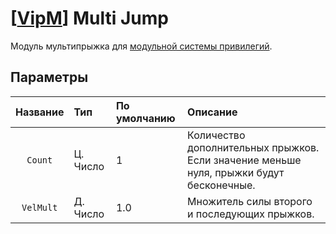 # \[[VipM](https://github.com/ArKaNeMaN/amxx-VipModular-pub)\] Multi Jump

Модуль мультипрыжка для [модульной системы привилегий](https://github.com/ArKaNeMaN/amxx-VipModular-pub).

## Параметры

| Название  | Тип      | По умолчанию | Описание
| :---:     | :---     | :---         | :---
| `Count`   | Ц. Число | 1            | Количество дополнительных прыжков. Если значение меньше нуля, прыжки будут бесконечные.
| `VelMult` | Д. Число | 1.0          | Множитель силы второго и последующих прыжков.
